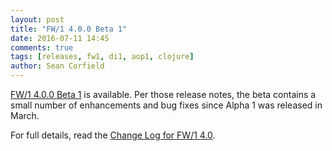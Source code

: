 ```yaml
---
layout: post
title: "FW/1 4.0.0 Beta 1"
date: 2016-07-11 14:45
comments: true
tags: [releases, fw1, di1, aop1, clojure]
author: Sean Corfield
---
```

[FW/1 4.0.0 Beta 1](https://github.com/framework-one/fw1/releases/tag/v4.0.0-beta1) is available.
Per those release notes, the beta contains a small number of enhancements and bug fixes since Alpha 1 was released in March.

For full details, read the [Change Log for FW/1 4.0](http://framework-one.github.io/documentation/4.0/changes.html).
